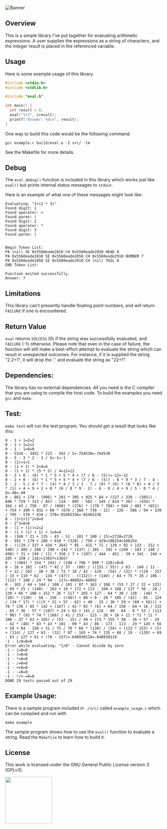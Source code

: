 ![Banner](https://s-christy.com/status-banner-service/arithmetic-expression-parser/banner-slim.svg)

## Overview

This is a simple library I've put together for evaluating arithmetic
expressions. A user supplies the expressions as a string of characters, and the
integer result is placed in the referenced variable.

## Usage

Here is some example usage of this library.

```c
#include <stdio.h>
#include <stdlib.h>

#include "eval.h"

int main() {
  int result = 0;
  eval("1+2", &result);
  printf("Answer: %d\n", result);
}
```

One way to build this code would be the following command:

```
gcc example.c build/eval.o -I src/ -lm
```

See the Makefile for more details.

## Debug

The `eval_debug()` function is included in this library which works just like
`eval()` but prints internal status messages to `stdout`.

Here is an example of what one of these messages might look like:

```
Evaluating: "1+(2 * 3)"
Found digit: 1
Found operator: +
Found paren: (
Found digit: 2
Found operator: *
Found digit: 3
Found paren: )


Begin Token List:
PA (nil) SE 0x5560eade2810 CH 0x5560eade2850 HEAD 0
PA 0x5560eade2810 SE 0x5560eade2850 CH 0x5560eade2910 NUMBER 7
PA 0x5560eade2850 SE 0x5560eade2910 CH (nil) TAIL 0
END Token List:

Function exited successfully.
Answer: 7
```

## Limitations

This library can't presently handle floating point numbers, and will return
`FAILURE` if one is encountered.

## Return Value

`eval` returns `SUCCESS` (0) if the string was successfully evaluated, and
`FAILURE` (-1) otherwise. Please note that even in the case of failure, the
function will still make a best-effort attempt to evaluate the string which can
result in unexpected outcomes. For instance, if it is supplied the string
"2.2+1", it will drop the '.' and evaluate the string as "22+1".

## Dependencies:

The library has no external dependencies. All you need is the C compiler that
you are using to compile the host code. To build the examples you need `gcc` and
`make`.

## Test:

`make test` will run the test program. You should get a result that looks like
this:

```
0 - 1 + 1=2=2
0 - 1 + 1=2=2
0 - 1 - 1=0=0
0 - 5334 - 3452 * 223 - 342 / 5=-764530=-764530
0 - 5 - 3 * 2 - 3 / 5=-1=-1
0 - (1)=1=1
0 - (1 + 1) * 2=4=4
0 - (1 + 1) * (5 * 5) / 4=12=12
0 - 2 + 0 - (6) * 1 * 5 + 5 * 4 + (7 / 6 - (5))=-12=-12
0 - 2 + 0 - (6) * 1 * 5 + 5 * 4 + (7 / 6 - (5)) - 6 * 9 * 3 / 7 - 4 - 5 - 2 - 5 / 4 * 7 - (4) * 4 / 3 / 1 - 7 / (8) * (6) * (8 * 8) + 4 / 3 * (1) + 4 + 9 + 2 + 0 * (6 / 8 * 9 - 2) - 6 - 6 / 4 + 9 / 5 - 0 * 4 / 8=-48=-48
0 - 862 + 170 - (996) * 281 * 305 + 925 * 84 + (327 / 336 - (505)) - 846 * 729 * 313 / 857 - 124 - 895 - 582 - 545 / 814 * 367 - (434) * 364 / 43 / 750 - 87 / (808) * (276) * (178 * 788) + 584 / 403 * (651) + 754 + 399 + 932 + 60 * (676 / 368 * 739 - 12) - 226 - 586 / 94 + 539 / 795 - 570 * 434 / 378=-85465336=-85465336
0 - (1+1+1)^2=9=9
0 - 2^3=8=8
0 - (1 + (1))=2=2
0 - (1 + (1) + 1) + 1=4=4
0 - (160 * 21 + 135 - 43 - 51 - 101 * 100 / 15)=2728=2728
0 - 592 * 179 + 286 + 610 * (328) / 750 / 429=106254=106254
0 - (((29 / 537 + 434 * 264) * 95 - 415 * 71 / 139 + 92 + 133 - 312 + 540) / 405 / 268 / 198 + 242 * (137) / 285 - 192 + (249 - 183 / 140 / 490) * 31 + 249 / (2) * 350 / 7 + (107) / 444 - 451 - 39 + 341 - 244 + 205 + 338 / 116)=13657=13657
0 - ((404) * 154 * 243) / (248 + 786 * 690 * 128)=0=0
0 - 16 + 102 - (47) * 42 / 37 - (80) / ((151 / 55)) / 83 - 140 / 11 - 7 + 12 / 102 - 10 + 38 / 73 * 18 / 42 - 129 - (54) / (32) * (119 - 157 / 33 + 119 * 62 - 134 * (47)) - ((132)) + (140) / 64 + 75 * 28 / 106 - (112) * 108 / 24 * 94 - 117=-48892=-48892
0 - 101 / 44 + 144 / 108 / 165 / 87 * 163 / 108 * (53 * 27 / 22 + 123) / 69 * 25 / (140) - 163 + 19 * 172 + 113 - 160 + 168 / 137 * 56 - 28 / 139 + 66 * 108 + 152 * 26 * 117 * 165 + 127 - 64 * 30 / 138 - (48) * (20) * (120) - 58 - 156 - ((49)) + 80 + 0 - 20 * 105 / (42) - 85 - 124 / (34 * 17) * (((5 * 21 + 57 - 62) + 49 - 15 / 30 * 59 + (69 + 56))) + 78 * 136 / 85 * 142 + (167) / 42 * 92 * (6) + 64 / 150 - 64 + 16 / 132 - 65 * 36 - 57 * (107) + 24 + 83 + 141 / 124 - 89 - 64 - 0 * 53 / (113 * 98) * (83 * 74 * (168) / 41 / 153 - 123 - 28 + 16 + 11 * 71 * 11 * 100 - 37 * 63 + 165) / (53 - 15) / 49 + 173 * 155 * 58 - 16 + 57 - 19 - 42 * (48) * 83 * 43 * 101 - 99 * 43 / 86 - 173 - 113 - 29 * 145 + 56 + 58 + 64 - 150 + 31 / 75 / 70 * 68 * (138) / (54) + (122 * 153) + (5) + (114) / 127 + 63 - (32) * 87 - 165 + 74 * 135 + 68 / 19 - (139) + 69 - 63 / 127 + 61 + (78 - 157)=-648930118=-648930118
-1 - 1/0=0=0
Error while evaluating: "1/0" - Cannot divide by zero
-1 - (=0=0
-1 - )=0=0
-1 - *=0=0
-1 - /=0=0
-1 - +=0=0
-1 - -=0=0
-1 - */+-=0=0
DONE 29 tests passed out of 29
```

## Example Usage:

There is a sample program included in `./src/` called
`example_usage.c` which can be compiled and run with

```
make example
```

The sample program shows how to use the `eval()` function
to evaluate a string. Read the `Makefile` to learn how to
build it.

## License

This work is licensed under the GNU General Public License version 3 (GPLv3).

[<img src="https://s-christy.com/status-banner-service/GPLv3_Logo.svg" width="150" />](https://www.gnu.org/licenses/gpl-3.0.en.html)
